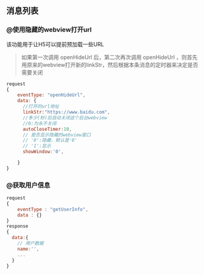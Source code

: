 ## 消息列表
<!-- 
### @打开URL
```javascript
request
{
    eventType: "openUrl",
    data: {
      //打开的url地址
      linkStr:"https://www.baidu.com",
      // webview:使用默认webview打开
      // browser:用原生浏览器打开
      // webviewByNav:需要带原生导航栏的webview打开,原生导航栏需要带返回按键功能及标题展示，标题取html的<title>标签内容
      type:"webview",
    }
}
``` -->

<!-- 
### @关闭当前webview
```javascript
request
{
    //如果当前webview是唯一的webview则不需要做任何处理，除非force为true
    eventType : "closePage",
    data : {
      //默认是:false
      //true:强行关闭窗口
      force:false,
    }
}
``` -->



### @使用隐藏的webview打开url

该功能用于让H5可以提前预加载一些URL
> 如果第一次调用 openHideUrl 后，第二次再次调用 openHideUrl ，则首先用原来的webview打开新的linkStr，然后根据本条消息的定时器来决定是否需要关闭
```javascript
request
{
    eventType: "openHideUrl",
    data: {
      //打开的url地址
      linkStr:"https://www.baidu.com",
      //多少(秒)后自动关闭这个后台webview
      //0:为永不关闭
      autoCloseTimer:10,
      // 是否显示隐藏的webview窗口
      // '0':隐藏，默认是'0'
      // '1':显示
      showWindow:'0',

    }
}
```



### @获取用户信息
```javascript
request
{
    eventType : "getUserInfo",
    data : {}
}
response
{
  data:{
    // 用户数据
    name:'',
    ...
  }
}
```
